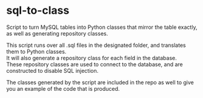 # sql-to-class
Script to turn MySQL tables into Python classes that mirror the table exactly, as well as generating repository classes.  

This script runs over all .sql files in the designated folder, and translates them to Python classes.  
It will also generate a repository class for each field in the database.  
These repository classes are used to connect to the database, and are constructed to disable SQL injection.
    
The classes generated by the script are included in the repo as well to give you an example of the code that is produced.
